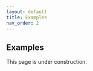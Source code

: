 ```yaml
---
layout: default
title: Examples
nav_order: 2
---
```


## Examples

This page is under construction.
